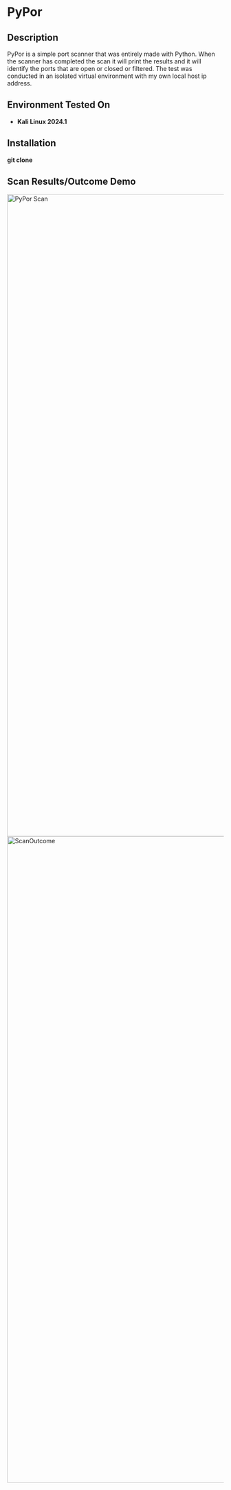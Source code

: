# PyPor

<h2>Description</h2>
PyPor is a simple port scanner that was entirely made with Python. When the scanner has completed the scan it will print the results and it will identify the ports that are open or closed or filtered. The test was conducted in an isolated virtual environment with my own local host ip address. 

<h2>Environment Tested On </h2>

- <b>Kali Linux 2024.1 </b>

<h2> Installation </h2>
<b> git clone </b>

<h2> Scan Results/Outcome Demo</h2>

<img width="1490" alt="PyPor Scan" src="https://github.com/a1xbit/Python-Port-Scanner/assets/119477838/635f084d-6013-4463-926f-047e6249e4c7">

<img width="1500" alt="ScanOutcome" src="https://github.com/a1xbit/Python-Port-Scanner/assets/119477838/39f173f7-72c1-4ee8-ba9e-c3b2568fa0be">
